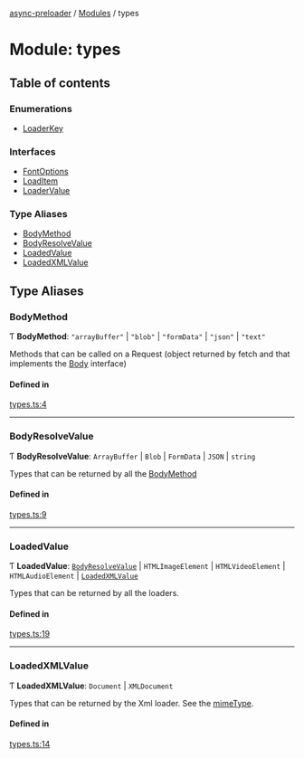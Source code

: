 [async-preloader](../README.md) / [Modules](../modules.md) / types

# Module: types

## Table of contents

### Enumerations

- [LoaderKey](../enums/types.LoaderKey.md)

### Interfaces

- [FontOptions](../interfaces/types.FontOptions.md)
- [LoadItem](../interfaces/types.LoadItem.md)
- [LoaderValue](../interfaces/types.LoaderValue.md)

### Type Aliases

- [BodyMethod](types.md#bodymethod)
- [BodyResolveValue](types.md#bodyresolvevalue)
- [LoadedValue](types.md#loadedvalue)
- [LoadedXMLValue](types.md#loadedxmlvalue)

## Type Aliases

### BodyMethod

Ƭ **BodyMethod**: ``"arrayBuffer"`` \| ``"blob"`` \| ``"formData"`` \| ``"json"`` \| ``"text"``

Methods that can be called on a Request (object returned by fetch and that implements the [Body](https://developer.mozilla.org/en-US/docs/Web/API/Response/body) interface)

#### Defined in

[types.ts:4](https://github.com/dmnsgn/async-preloader/blob/dfdf759/src/types.ts#L4)

___

### BodyResolveValue

Ƭ **BodyResolveValue**: `ArrayBuffer` \| `Blob` \| `FormData` \| `JSON` \| `string`

Types that can be returned by all the [BodyMethod](types.md#bodymethod)

#### Defined in

[types.ts:9](https://github.com/dmnsgn/async-preloader/blob/dfdf759/src/types.ts#L9)

___

### LoadedValue

Ƭ **LoadedValue**: [`BodyResolveValue`](types.md#bodyresolvevalue) \| `HTMLImageElement` \| `HTMLVideoElement` \| `HTMLAudioElement` \| [`LoadedXMLValue`](types.md#loadedxmlvalue)

Types that can be returned by all the loaders.

#### Defined in

[types.ts:19](https://github.com/dmnsgn/async-preloader/blob/dfdf759/src/types.ts#L19)

___

### LoadedXMLValue

Ƭ **LoadedXMLValue**: `Document` \| `XMLDocument`

Types that can be returned by the Xml loader. See the [mimeType](../interfaces/types.LoadItem.md#mimetype).

#### Defined in

[types.ts:14](https://github.com/dmnsgn/async-preloader/blob/dfdf759/src/types.ts#L14)

